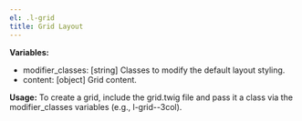 ```yaml
---
el: .l-grid
title: Grid Layout
---
```


__Variables:__
* modifier_classes: [string] Classes to modify the default layout styling.
* content: [object] Grid content.

__Usage:__
To create a grid, include the grid.twig file and pass it a class via the
modifier_classes variables (e.g., l-grid--3col).
